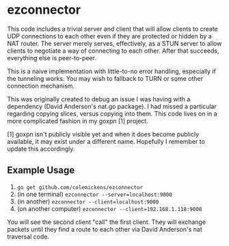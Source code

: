 # ezconnector

This code includes a trivial server and client that will allow clients to create UDP connections to each other even if they are protected or hidden by a NAT router. The server merely serves, effectively, as a STUN server to allow clients to negotiate a way of connecting to each other. After that succeeds, everything else is peer-to-peer.

This is a naive implementation with little-to-no error handling, especially if the tunneling works. You may wish to fallback to TURN or some other connection mechanism.

This was originally created to debug an issue I was having with a dependency (David Anderson's nat.go package). I had missed a particular regarding copying slices, versus copying into them. This code lives on in a more complicated fashion in my goxpn [1] project.

[1] goxpn isn't publicly visible yet and when it does become publicly available, it may exist under a different name. Hopefully I remember to update this accordingly.

## Example Usage

1. `go get github.com/colemickens/ezconnector`
2. (in one terminal) `ezconnector --server=localhost:9000`
3. (in another) `ezconnector --client=localhost:9000`
4. (on another computer) `ezconnector --client=192.168.1.118:9000`

You will see the second client "call" the first client. They will exchange packets until they find a route to each other via David Anderson's nat traversal code.